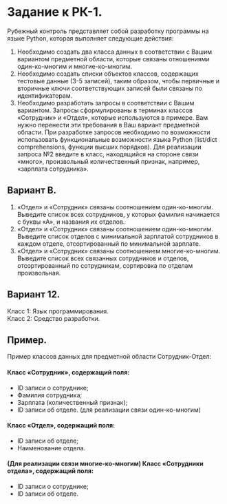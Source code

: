 # Задание к РК-1.
Рубежный контроль представляет собой разработку программы на языке Python, которая выполняет следующие действия:
1) Необходимо создать два класса данных в соответствии с Вашим вариантом предметной области, которые связаны отношениями один-ко-многим и многие-ко-многим.
2) Необходимо создать списки объектов классов, содержащих тестовые данные (3-5 записей), таким образом, чтобы первичные и вторичные ключи соответствующих записей были связаны по идентификаторам.
3) Необходимо разработать запросы в соответствии с Вашим вариантом. Запросы сформулированы в терминах классов «Сотрудник» и «Отдел», которые используются в примере. Вам нужно перенести эти требования в Ваш вариант предметной области. При разработке запросов необходимо по возможности использовать функциональные возможности языка Python (list/dict comprehensions, функции высших порядков).
Для реализации запроса №2 введите в класс, находящийся на стороне связи «много», произвольный количественный признак, например, «зарплата сотрудника».


## Вариант В.
1. «Отдел» и «Сотрудник» связаны соотношением один-ко-многим. Выведите список всех сотрудников, у которых фамилия начинается с буквы «А», и названия их отделов.
2. «Отдел» и «Сотрудник» связаны соотношением один-ко-многим. Выведите список отделов с минимальной зарплатой сотрудников в каждом отделе, отсортированный по минимальной зарплате.
3. «Отдел» и «Сотрудник» связаны соотношением многие-ко-многим. Выведите список всех связанных сотрудников и отделов, отсортированный по сотрудникам, сортировка по отделам произвольная. 

## Вариант 12.
Класс 1: Язык программирования. <br>
Класс 2: Средство разработки.

## Пример.
Пример классов данных для предметной области Сотрудник-Отдел: 
#### Класс «Сотрудник», содержащий поля:
- ID записи о сотруднике;
- Фамилия сотрудника;
- Зарплата (количественный признак);
- ID записи об отделе. (для реализации связи один-ко-многим)
#### Класс «Отдел», содержащий поля:
- ID записи об отделе;
- Наименование отдела.
#### (Для реализации связи многие-ко-многим) Класс «Сотрудники отдела», содержащий поля:
- ID записи о сотруднике;
- ID записи об отделе.
